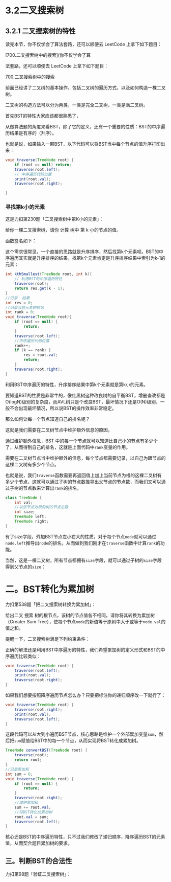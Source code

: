 # 3.2二叉搜索树
## 3.2.1 二叉搜索树的特性

读完本节，你不仅学会了算法套路，还可以顺便去 LeetCode 上拿下如下题目：

[700.二叉搜索树中的搜索](你不仅学会了算

法套路，还可以顺便去 LeetCode 上拿下如下题目：

[700.二叉搜索树中的搜索](URL_ADDRESScode-cn.com/problems/search-in-a-binary-search-tree)

前面已经讲了二叉树的基本操作，包括二叉树的遍历方式，以及如何构造一棵二叉树。

二叉树的构造方法可以分为两类，一类是完全二叉树，一类是满二叉树。

首先BST的特性大家应该都很熟悉了，

从做算法题的角度来看BST，除了它的定义，还有一个重要的性质：BST的中序遍历结果是有序的（升序）。


也就是说，如果输入一颗BST，以下代码可以将BST当中每个节点的值升序打印出来：

```java
void traverse(TreeNode root) {
    if (root == null) return;
    traverse(root.left);
    // 中序遍历代码位置
    print(root.val);
    traverse(root.right);

}
```
### 寻找第k小的元素

这是力扣第230题「二叉搜索树中第K小的元素」：

给你一棵二叉搜索树，请你 计算 树中 第 k 小的节点的值。

函数签名如下：

这个需求很常见，一个直接的思路就是升序排序，然后找第k个元素呗。BST的中序遍历其实就是升序排序的结果，找第k个元素肯定是升序排序结果中索引为k-1的元素：

```java
int kthSmallest(TreeNode root, int k){
    // 利用BST的中序遍历特性
    traverse(root);
    return res.get(k - 1);
}
//记录  结果
int res = 0;
//记录当前元素的排名
int rank = 0;
void traverse(TreeNode root){
    if (root == null) {
        return;
    }
    traverse(root.left);
    //中序遍历代码位置
    rank++;
    if (k == rank) {
        res = root.val;
        return;
    }
    traverse(root.right);
}
```
利用BST中序遍历的特性，升序排序结果中第k个元素就是第k小的元素。

要知道BST的性质是非常牛的，像红黑树这种改良树的自平衡BST，增删查改都是O(logN)级别的复杂度，而AVL树只是个改良BST，最坏情况下还是O(N)级别，一般不会出现最坏情况，所以说BST的操作效率非常稳定。

那么如何让每一个节点知道自己的排名呢？

这就是我们需要在二叉树节点中维护额外信息的原因。

通过维护额外信息，BST 中的每一个节点就可以知道比自己小的节点有多少个了，从而得到自己的排名，这就是上面代码中`rank`变量的作用。

需要在二叉树节点当中维护额外的信息，每个节点都需要记录，以自己为跟节点的这棵二叉树有多少个节点。

也就是说，我们`traverse`函数需要再返回值上加上当前节点为根的这棵二叉树有多少个节点，这就可以通过子树的节点数推导出父节点的节点数，而我们又可以通过子树的节点数来计算出`rank`的排名。
```java
class TreeNode {
    int val;
    //以该节点为根的树的节点总数
    int size;
    TreeNode left;  
    TreeNode right;
}
```
有了size字段，外加BST节点左小右大的性质，对于每个节点`node`就可以通过`node.left`推导出`node`的排名，从而做到我们刚才在`traverse`函数中计算`rank`的功能。

当然，这是一棵二叉树，所有节点都拥有`size`字段，就可以通过子树的`size`字段得到父节点的`size`：

# 二。BST转化为累加树
力扣第538题「把二叉搜索树转换为累加树」：

给出二叉 搜索 树的根节点，该树的节点值各不相同，请你将其转换为累加树（Greater Sum Tree），使每个节点`node`的新值等于原树中大于或等于`node.val`的值之和。

提醒一下，二叉搜索树满足下列约束条件：


正确的解法还是利用BST中序遍历的特性，我们希望累加树的定义形式和BST的中序遍历比较类似：

```java
void traverse(TreeNode root) {
    traverse(root.left);
    print(root.val);
    traverse(root.right);
}
```
如果我们想要按照降序遍历节点怎么办？只要把标注你的递归顺序改一下就行了：

```java
void traverse(TreeNode root) {
    traverse(root.right);
    print(root.val);
    traverse(root.left); 
}
```
这段代码可以从大到小遍历BST节点，核心思路是维护一个外部累加变量`sum`，然后把`sum`赋值给BST中的每一个节点，从而实现将BST转化成累加树。

```java
TreeNode convertBST(TreeNode root) {
    traverse(root);
    return root;
}
//记录累加和
int sum = 0;
void traverse(TreeNode root) {
    if (root == null) {
        return;
    }
    traverse(root.right);
    //维护累加和
    sum += root.val;
    //将BST转化成累加树
    root.val = sum;
    traverse(root.left); 
}
```
核心还是BST的中序遍历特性，只不过我们修改了递归顺序，降序遍历BST的元素值，从而契合题目累加树的要求。

## 三。判断BST的合法性
力扣第98题「验证二叉搜索树」：